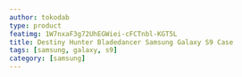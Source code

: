 ```yaml
---
author: tokodab
type: product
featimg: 1W7nxaF3g72UhEGWiei-cFCTnbl-KGT5L
title: Destiny Hunter Bladedancer Samsung Galaxy S9 Case
tags: [samsung, galaxy, s9]
category: [samsung]
---
```

